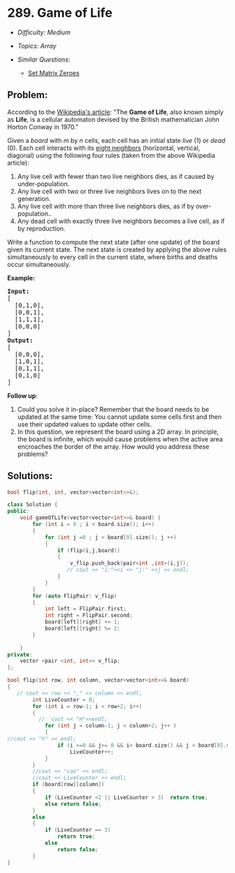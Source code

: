 # 289. Game of Life

* *Difficulty: Medium*

* *Topics: Array*

* *Similar Questions:*

  * [Set Matrix Zeroes](./tests/game-of-life.md)

## Problem:

<p>According to the <a href="https://en.wikipedia.org/wiki/Conway%27s_Game_of_Life" target="_blank">Wikipedia&#39;s article</a>: &quot;The <b>Game of Life</b>, also known simply as <b>Life</b>, is a cellular automaton devised by the British mathematician John Horton Conway in 1970.&quot;</p>

<p>Given a <i>board</i> with <i>m</i> by <i>n</i> cells, each cell has an initial state <i>live</i> (1) or <i>dead</i> (0). Each cell interacts with its <a href="https://en.wikipedia.org/wiki/Moore_neighborhood" target="_blank">eight neighbors</a> (horizontal, vertical, diagonal) using the following four rules (taken from the above Wikipedia article):</p>

<ol>
	<li>Any live cell with fewer than two live neighbors dies, as if caused by under-population.</li>
	<li>Any live cell with two or three live neighbors lives on to the next generation.</li>
	<li>Any live cell with more than three live neighbors dies, as if by over-population..</li>
	<li>Any dead cell with exactly three live neighbors becomes a live cell, as if by reproduction.</li>
</ol>

<p>Write a function to compute the next state (after one update) of the board given its current state.&nbsp;<span>The next state is created by applying the above rules simultaneously to every cell in the current state, where&nbsp;births and deaths occur simultaneously.</span></p>

<p><strong>Example:</strong></p>

<pre>
<strong>Input: 
</strong><span id="example-input-1-1">[
&nbsp; [0,1,0],
&nbsp; [0,0,1],
&nbsp; [1,1,1],
&nbsp; [0,0,0]
]</span>
<strong>Output: 
</strong><span id="example-output-1">[
&nbsp; [0,0,0],
&nbsp; [1,0,1],
&nbsp; [0,1,1],
&nbsp; [0,1,0]
]</span>
</pre>

<p><b>Follow up</b>:</p>

<ol>
	<li>Could you solve it in-place? Remember that the board needs to be updated at the same time: You cannot update some cells first and then use their updated values to update other cells.</li>
	<li>In this question, we represent the board using a 2D array. In principle, the board is infinite, which would cause problems when the active area encroaches the border of the array. How would you address these problems?</li>
</ol>

## Solutions:

```c++
bool flip(int, int, vector<vector<int>>&);

class Solution {
public:
    void gameOfLife(vector<vector<int>>& board) {
        for (int i = 0 ; i < board.size(); i++)
        {
            for (int j =0 ; j < board[0].size(); j ++)
            {
                if (flip(i,j,board))  
                {
                    v_flip.push_back(pair<int ,int>(i,j));
                   // cout << "i:"<<i << "j:" <<j << endl;
                }
            }
        }
        for (auto FlipPair: v_flip)
        {
            int left = FlipPair.first;
            int right = FlipPair.second;
            board[left][right] += 1;
            board[left][right] %= 2;
        }
        
    }
private:
    vector <pair <int, int>> v_flip;
};

bool flip(int row, int column, vector<vector<int>>& board)
{
   // cout << row << "," << column << endl;
        int LiveCounter = 0;
        for (int i = row-1; i < row+2; i++)
        {
          //  cout << "H"<<endl;
            for (int j = column-1; j < column+2; j++ )
            {
//cout << "h" << endl;
                if (i >=0 && j>= 0 && i< board.size() && j < board[0].size() && (!((i==row)&&(j==column)))&&board[i][j])
                    LiveCounter++;
            }
        }
        //cout << "cao" << endl;
        //cout << LiveCounter << endl;
        if (board[row][column])
        {
            if (LiveCounter <2 || LiveCounter > 3)  return true;
            else return false;
        }
        else
        {
            if (LiveCounter == 3)
                return true;
            else
                return false;
        }
}
```
